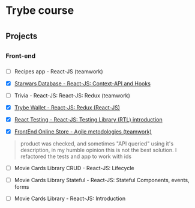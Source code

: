 # Trybe course <h1>
  
  ## Projects <h2>
  
  ### Front-end <h3>
  
- [ ] Recipes app - React-JS (teamwork)

- [x] [Starwars Database - React-JS: Context-API and Hooks](https://github.com/pedrobth/Trybe-course/tree/prj-starwars-database)

- [ ] Trivia - React-JS: React-JS: Redux (teamwork)

- [x] [Trybe Wallet - React-JS: Redux (React-JS)](https://github.com/pedrobth/Trybe-course/tree/prj-trybe-wallet)

- [x] [React Testing - React-JS: Testing Library (RTL) introduction](https://github.com/pedrobth/Trybe-course/tree/prj-react-testing-library)

- [x] [FrontEnd Online Store - Agile metodologies (teamwork)](https://github.com/pedrobth/Trybe-course/tree/prj-online-store)
>  product was checked, and sometimes "API queried" using it's  description, in my humble opinion this is not the best solution. I refactored the tests and app to work with ids

- [ ] Movie Cards Library CRUD - React-JS: Lifecycle

- [ ] Movie Cards Library Stateful - React-JS: Stateful Components, events, forms

- [ ] Movie Cards Library - React-JS: Introduction
